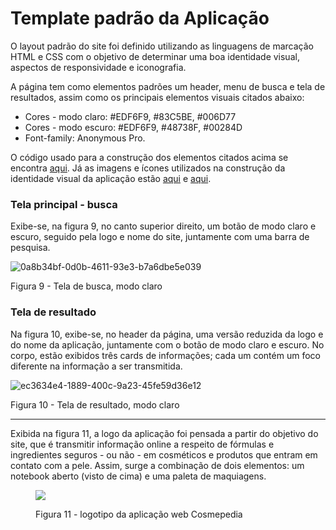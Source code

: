# Template padrão da Aplicação

O layout padrão do site foi definido utilizando as linguagens de marcação HTML e CSS com o objetivo de determinar uma boa identidade visual, aspectos de responsividade e iconografia.

A página tem como elementos padrões um header, menu de busca e tela de resultados, assim como os principais elementos visuais citados abaixo:

<ul>
  <li>Cores - modo claro: #EDF6F9, #83C5BE, #006D77</li>
  <li>Cores - modo escuro: #EDF6F9, #48738F, #00284D</li>
  <li>Font-family: Anonymous Pro.</li>
</ul>

O código usado para a construção dos elementos citados acima se encontra <a href=https://github.com/ICEI-PUC-Minas-PMV-ADS/pmv-ads-2024-1-e1-proj-web-t10-pmv-ads-2024-1-e1-proj-web-cosmepedia/tree/main/codigo-fonte>aqui</a>. Já as imagens e ícones utilizados na construção da identidade visual da aplicação estão <a href=https://github.com/ICEI-PUC-Minas-PMV-ADS/pmv-ads-2024-1-e1-proj-web-t10-pmv-ads-2024-1-e1-proj-web-cosmepedia/tree/main/documentos/img>aqui</a> e <a href="https://github.com/ICEI-PUC-Minas-PMV-ADS/pmv-ads-2024-1-e1-proj-web-t10-pmv-ads-2024-1-e1-proj-web-cosmepedia/tree/main/codigo-fonte/Assets">aqui</a>.

<h3><b>Tela principal - busca</b></h3>
<p>Exibe-se, na figura 9, no canto superior direito, um botão de modo claro e escuro, seguido pela logo e nome do site, juntamente com uma barra de pesquisa.</p>

![0a8b34bf-0d0b-4611-93e3-b7a6dbe5e039](https://github.com/ICEI-PUC-Minas-PMV-ADS/pmv-ads-2024-1-e1-proj-web-t10-pmv-ads-2024-1-e1-proj-web-cosmepedia/assets/164889530/3f8d963d-e80b-4633-b077-269014772d24)

  <figcaption>Figura 9 - Tela de busca, modo claro</figcaption>


<p>
  <h3><b>Tela de resultado</b></h3>
</p>
<p>Na figura 10, exibe-se, no header da página, uma versão reduzida da logo e do nome da aplicação, juntamente com o botão de modo claro e escuro. No corpo, estão exibidos três cards de informações; cada um contém um foco diferente na informação a ser transmitida.</p>

![ec3634e4-1889-400c-9a23-45fe59d36e12](https://github.com/ICEI-PUC-Minas-PMV-ADS/pmv-ads-2024-1-e1-proj-web-t10-pmv-ads-2024-1-e1-proj-web-cosmepedia/assets/164889530/c16ccd6e-c053-49e6-a559-998314001602)

  <figcaption>Figura 10 - Tela de resultado, modo claro</figcaption>


<hr>
<p>Exibida na figura 11, a logo da aplicação foi pensada a partir do objetivo do site, que é transmitir informação online a respeito de fórmulas e ingredientes seguros - ou não - em cosméticos e produtos que entram em contato com a pele. Assim, surge a combinação de dois elementos: um notebook aberto (visto de cima) e uma paleta de maquiagens.</p>
<figure>
  <p><img src="https://github.com/ICEI-PUC-Minas-PMV-ADS/pmv-ads-2024-1-e1-proj-web-t10-pmv-ads-2024-1-e1-proj-web-cosmepedia/blob/main/codigo-fonte/assets/logo-escura.png">
  <figcaption>Figura 11 - logotipo da aplicação web Cosmepedia</figcaption></p>
</figure>
